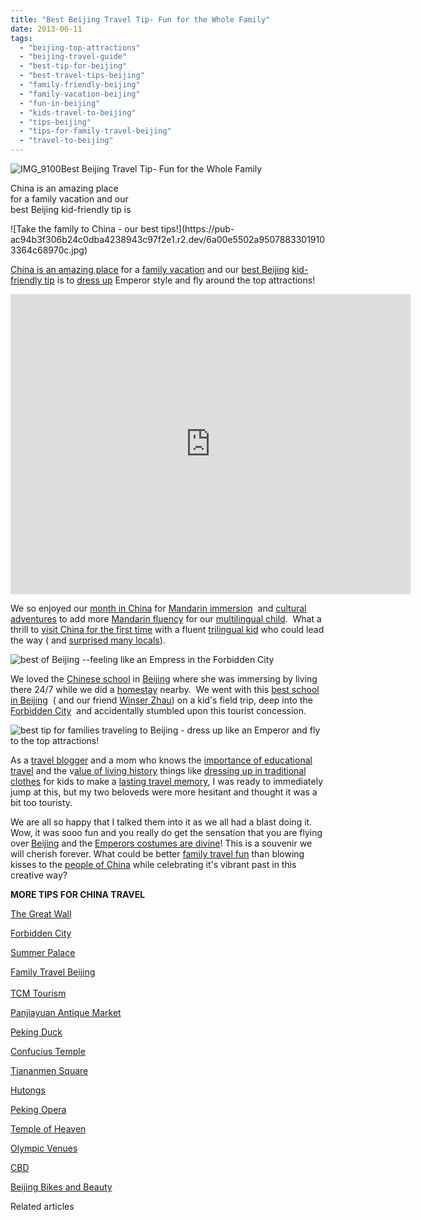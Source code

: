 ```yaml
---
title: "Best Beijing Travel Tip- Fun for the Whole Family"
date: 2013-06-11
tags: 
  - "beijing-top-attractions"
  - "beijing-travel-guide"
  - "best-tip-for-beijing"
  - "best-travel-tips-beijing"
  - "family-friendly-beijing"
  - "family-vacation-beijing"
  - "fun-in-beijing"
  - "kids-travel-to-beijing"
  - "tips-beijing"
  - "tips-for-family-travel-beijing"
  - "travel-to-beijing"
---
```


![IMG_9100](https://pub-ac94b3f306b24c0dba4238943c97f2e1.r2.dev/6a00e5502a950788330192aafe942f970d.jpg)Best Beijing Travel Tip- 
Fun for the Whole Family  
  
China is an amazing place  
for a family vacation and our  
best Beijing kid-friendly tip is

<!--more--> ![Take the family to China - our best tips!](https://pub-ac94b3f306b24c0dba4238943c97f2e1.r2.dev/6a00e5502a95078833019103364c68970c.jpg)  
[China is an amazing place](https://pub-ac94b3f306b24c0dba4238943c97f2e1.r2.dev/2012/11/china-travel-in-the-autumn.html "China travel and vacation") for a [family vacation](https://pub-ac94b3f306b24c0dba4238943c97f2e1.r2.dev/2012/12/china-family-vacation-beauty-love-joy-.html "China family vacation tips") and our [best Beijing](https://pub-ac94b3f306b24c0dba4238943c97f2e1.r2.dev/2013/01/best-things-to-do-in-beijing-china-.html "best things to do in Beijing") [kid-friendly tip](https://pub-ac94b3f306b24c0dba4238943c97f2e1.r2.dev/2010/02/15-best-tips-for-family-friendly-travel-airplanes-airports-vacation-roadtrips-long-term-family-trave.html "family travel best tips") is to [dress up](https://pub-ac94b3f306b24c0dba4238943c97f2e1.r2.dev/2012/12/terracotta-army.html "terra cotta army dress up") Emperor style and fly around the top attractions!  
  

<iframe src="http://www.youtube.com/embed/8amyqotg-i4?rel=0" frameborder="0" height="480" width="640"></iframe>

  
  
We so enjoyed our [month in China](https://pub-ac94b3f306b24c0dba4238943c97f2e1.r2.dev/2012/11/visiting-china-and-dragons.html "visiting China") for [Mandarin immersion](https://pub-ac94b3f306b24c0dba4238943c97f2e1.r2.dev/2012/11/mandarin-immersion-in-china.html "mandarin immersion")  and [cultural adventures](https://pub-ac94b3f306b24c0dba4238943c97f2e1.r2.dev/2012/12/random-acts-of-kindness-in-travel.html "random acts of kindness and travel") to add more [Mandarin fluency](https://pub-ac94b3f306b24c0dba4238943c97f2e1.r2.dev/2013/06/fluent-mandarin.html "fluent in Mandarin") for our [multilingual child](https://pub-ac94b3f306b24c0dba4238943c97f2e1.r2.dev/2011/06/how-to-raise-a-bilingual-or-multi-lingual-child-2.html "multilingual child - how to raise one").  What a thrill to [visit China for the first time](https://pub-ac94b3f306b24c0dba4238943c97f2e1.r2.dev/2013/02/china-travel-20-interviews-soultravelers3-part-1.html "visit china tips") with a fluent [trilingual kid](https://pub-ac94b3f306b24c0dba4238943c97f2e1.r2.dev/2012/11/multilingual-learning-reading-in-3-languages.html "trilingual kid and multilingual reading") who could lead the way ( and [surprised many locals](https://pub-ac94b3f306b24c0dba4238943c97f2e1.r2.dev/2012/12/china-travel-shopping-and-markets-rtw.html "china travel shopping and markets")).  
  
![best of Beijing --feeling like an Empress in the Forbidden City](https://pub-ac94b3f306b24c0dba4238943c97f2e1.r2.dev/6a00e5502a95078833019103369e8b970c.jpg)  
  
We loved the [Chinese school](https://pub-ac94b3f306b24c0dba4238943c97f2e1.r2.dev/2012/11/chinese-school-fun.html "Chinese school fun") in [Beijing](https://pub-ac94b3f306b24c0dba4238943c97f2e1.r2.dev/2012/11/beijing-blonde-and-pink-electic-bike.html "Beijing electric bike") where she was immersing by living there 24/7 while we did a [homestay](https://pub-ac94b3f306b24c0dba4238943c97f2e1.r2.dev/2013/01/best-homestay-living-with-a-family-in-china.html "Homestay in China") nearby.  We went with this [best school in Beijing](https://pub-ac94b3f306b24c0dba4238943c97f2e1.r2.dev/2013/01/learning-mandarin-in-beijing-china-best-school.html "Best school in Beijing for learning Chinese")  ( and our friend [Winser Zhau](http://www.chinatravel20.com/2012/05/21/winser-zhaothe-taiji-quan-master-in-beijing/ "winser Zhao")) on a kid's field trip, deep into the [Forbidden City](https://pub-ac94b3f306b24c0dba4238943c97f2e1.r2.dev/2012/11/forbidden-city-and-beijings-best.html "Forbidden city")  and accidentally stumbled upon this tourist concession.  
  
![best tip for families traveling to Beijing - dress up like an Emperor and fly to the top attractions!](https://pub-ac94b3f306b24c0dba4238943c97f2e1.r2.dev/6a00e5502a950788330192aafee8c9970d.jpg)  
  
As a [travel blogger](https://pub-ac94b3f306b24c0dba4238943c97f2e1.r2.dev/2013/01/top-travel-bloggers-of-2013-soultravelers3-wins-.html "top travel blogger soultravelers3") and a mom who knows the [importance of educational travel](https://pub-ac94b3f306b24c0dba4238943c97f2e1.r2.dev/2012/04/the-benefits-of-educational-travel-for-kids.html "educational travel benefits") and the v[alue of living history](https://pub-ac94b3f306b24c0dba4238943c97f2e1.r2.dev/2011/09/learning-vacations-educational-trips-that-teach-kids.html "educational travel that teach kids") things like [dressing up in traditional clothes](https://pub-ac94b3f306b24c0dba4238943c97f2e1.r2.dev/2007/03/ancient-princes.html "dressing up in traditional clothes for kids travel") for kids to make a [lasting travel memory](https://pub-ac94b3f306b24c0dba4238943c97f2e1.r2.dev/2008/09/pint-sized-pilg.html "lasting travel memory like pilgrim in Santiago"), I was ready to immediately jump at this, but my two beloveds were more hesitant and thought it was a bit too touristy.  
  
We are all so happy that I talked them into it as we all had a blast doing it. Wow, it was sooo fun and you really do get the sensation that you are flying over [Beijing](https://pub-ac94b3f306b24c0dba4238943c97f2e1.r2.dev/2012/11/babies-in-beijing-china-travel-joy.html "beijing travel") and the [Emperors costumes are divine](https://pub-ac94b3f306b24c0dba4238943c97f2e1.r2.dev/2012/12/soultravelers3-in-china-emperors-style.html "dressing as emerors in China")! This is a souvenir we will cherish forever. What could be better [family travel fun](https://pub-ac94b3f306b24c0dba4238943c97f2e1.r2.dev/2009/04/how-to-travel-the-world-as-a-digital-nomad-family.html "around the world traveling family") than blowing kisses to the [people of China](https://pub-ac94b3f306b24c0dba4238943c97f2e1.r2.dev/2013/04/china-travel-ancient-land-of-mystery.html "people of China") while celebrating it's vibrant past in this creative way?  
  
**MORE TIPS FOR CHINA TRAVEL**  
  
[The Great Wall](https://pub-ac94b3f306b24c0dba4238943c97f2e1.r2.dev/2012/12/the-great-wall-of-china.html "the great wall")  
  
[Forbidden City](https://pub-ac94b3f306b24c0dba4238943c97f2e1.r2.dev/2012/11/forbidden-city-and-beijings-best.html "forbidden city")  
  
[Summer Palace](https://pub-ac94b3f306b24c0dba4238943c97f2e1.r2.dev/2012/11/-summer-palace-sunset-in-beijing-china.html "Summer Palace china")  
  
[Family Travel Beijing](https://pub-ac94b3f306b24c0dba4238943c97f2e1.r2.dev/2012/12/family-travel-beijing-tiananmen-square.html "FAMILY TRAVEL BEIJING")  
[](https://pub-ac94b3f306b24c0dba4238943c97f2e1.r2.dev/2012/11/babies-in-beijing-china-travel-joy.html "china travel joy -babies")  
[TCM Tourism](https://pub-ac94b3f306b24c0dba4238943c97f2e1.r2.dev/2012/12/confusius-temple-in-beijing-and-tcm-tourism.html "tcm tourism")  
  
[Panjiayuan Antique Market](https://pub-ac94b3f306b24c0dba4238943c97f2e1.r2.dev/2012/11/panjiayuan-antique-market-beijing-best-gifts.html "Panjiayuan Antique Market")  
  
[Peking Duck](https://pub-ac94b3f306b24c0dba4238943c97f2e1.r2.dev/2012/11/peking-duck-in-beijing.html "Peking duck")  
  
[Confucius Temple](https://pub-ac94b3f306b24c0dba4238943c97f2e1.r2.dev/2012/12/confusius-temple-in-beijing-and-tcm-tourism.html "confucius temple beijing china")  
  
[Tiananmen Square](https://pub-ac94b3f306b24c0dba4238943c97f2e1.r2.dev/2012/12/family-travel-beijing-tiananmen-square.html "Tiananmen square")  
  
[Hutongs](https://pub-ac94b3f306b24c0dba4238943c97f2e1.r2.dev/2012/11/real-beijing-hutong-nights.html "hutongs in beijing")  
  
[Peking Opera](https://pub-ac94b3f306b24c0dba4238943c97f2e1.r2.dev/2012/12/china-travel-peking-opera.html "peking opera in Beijing")  
  
[Temple of Heaven](http://en.wikipedia.org/wiki/Temple_of_Heaven "temple of heaven china beijing")  
  
[Olympic Venues](http://en.wikipedia.org/wiki/2008_Summer_Olympics "beijing olympics")  
  
[CBD](http://en.wikipedia.org/wiki/Beijing_central_business_district "CBD Beijing")  
  
[Beijing Bikes and Beauty](https://pub-ac94b3f306b24c0dba4238943c97f2e1.r2.dev/2012/11/beijing-bikes-and-beauty.html "beijing bikes")  
  

Related articles

